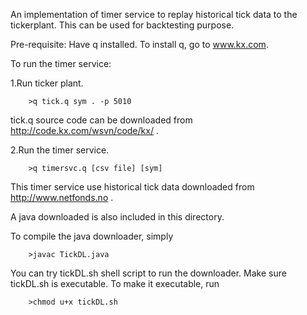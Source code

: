 
An implementation of timer service to replay historical tick data to the tickerplant.
This can be used for backtesting purpose.

Pre-requisite: Have q installed. To install q, go to www.kx.com.


To run the timer service:

1.Run ticker plant.

        >q tick.q sym . -p 5010
        
tick.q source code can be downloaded from http://code.kx.com/wsvn/code/kx/ .

2.Run the timer service. 

        >q timersvc.q [csv file] [sym]

This timer service use historical tick data downloaded from http://www.netfonds.no .

A java downloaded is also included in this directory.

To compile the java downloader, simply

        >javac TickDL.java
        
You can try tickDL.sh shell script to run the downloader. Make sure tickDL.sh is executable.
To make it executable, run

        >chmod u+x tickDL.sh
        

 

